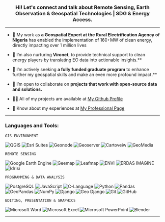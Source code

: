 <h3 align="center">Hi! Let's connect and talk about Remote Sensing, Earth Observation & Geospatial Technologies | SDG & Energy Access.</h3>


</p>

***

- 🤝 My work as **a Geospatial Expert at the Rural Electrification Agency of Nigeria** has enabled the implementation of 160+MW of clean energy, directly impacting over 1 million lives

- 🌱 I’m also nurturing **Vironet**, to provide technical support to clean energy players by translating EO data into actionable insights.**

- 🔭 I’m actively seeking **a fully funded graduate program** to enhance further my geospatial skills and make an even more profound impact.**

- 👯 I’m open to collaborate on **projects that work with open-source data and solutions.**

- 👨‍💻 All of my projects are available at [My Github Profile](https://github.com/martinsbuchi2)

- 📄 Know about my experiences at [My Professional Page](https://martinsbuchi2.github.io/)

***
<h3 align="left">Languages and Tools:</h3>

`GIS ENVIRONMENT`


![QGIS](https://img.shields.io/badge/qgis-%23150458.svg?style=for-the-badge&logo=qgis&logoColor=white)
![Esri Suites](https://img.shields.io/badge/esri-%23013243.svg?style=for-the-badge&logo=esri&logoColor=white)
![Geonode](https://img.shields.io/badge/GeoNode-%23F05033.svg?style=for-the-badge&logo=geonode&logoColor=white)
![Geoserver](https://img.shields.io/badge/GeoServer-3670A0?style=for-the-badge&logo=geoserver&logoColor=ffdd54)
![Cartoveiw](https://img.shields.io/badge/Carto-%23316192.svg?style=for-the-badge&logo=carto&logoColor=white)
![GeoMedia](https://img.shields.io/badge/geoMedia-%23150477.svg?style=for-the-badge&logo=geomedia&logoColor=white)

`REMOTE SENSING`


![Google Earth Engine](https://img.shields.io/badge/googleearthengine-%23555011.svg?style=for-the-badge&logo=googleearthengine&logoColor=white)
![Geemap](https://img.shields.io/badge/geemap-%23135011.svg?style=for-the-badge&logo=geemap&logoColor=white)
![Leafmap](https://img.shields.io/badge/leafmap-%23135011.svg?style=for-the-badge&logo=leafmap&logoColor=white)
![ENVI](https://img.shields.io/badge/envi-%23150458.svg?style=for-the-badge&logo=envi&logoColor=white)
![ERDAS IMAGINE](https://img.shields.io/badge/erdasimagine-%23F05033.svg?style=for-the-badge&logo=erdasimagine&logoColor=white)
![Idrisi](https://img.shields.io/badge/idrisi-3670A0?style=for-the-badge&logo=idrisi&logoColor=ffdd54)

`PROGRAMMING & DATA ANALYSIS`

![PostgreSQL](https://img.shields.io/badge/postgres-%23456392.svg?style=for-the-badge&logo=postgresql&logoColor=white)
![JavaScript](https://img.shields.io/badge/javascript-%23456392.svg?style=for-the-badge&logo=javascript&logoColor=white)
![C-Language](https://img.shields.io/badge/CLanguage-%23999192.svg?style=for-the-badge&logo=c&logoColor=white)
![Python](https://img.shields.io/badge/python-3666A0?style=for-the-badge&logo=python&logoColor=ffdd54)
![Pandas](https://img.shields.io/badge/pandas-%23150458.svg?style=for-the-badge&logo=pandas&logoColor=white)
![GeoPandas](https://img.shields.io/badge/geopandas-%23150458.svg?style=for-the-badge&logo=geopandas&logoColor=white)
![NumPy](https://img.shields.io/badge/numpy-%23013243.svg?style=for-the-badge&logo=numpy&logoColor=white)
![Django](https://img.shields.io/badge/django-%23150458.svg?style=for-the-badge&logo=django&logoColor=white)
![Geo Django](https://img.shields.io/badge/geodjango-%23150458.svg?style=for-the-badge&logo=geodjango&logoColor=white)
![Git](https://img.shields.io/badge/git-%23F05033.svg?style=for-the-badge&logo=git&logoColor=white)
![GitHub](https://img.shields.io/badge/github-%44541011.svg?style=for-the-badge&logo=github&logoColor=white)

`EDITING, PRESENTATION & GRAPHICS`

![Microsoft Word](https://img.shields.io/badge/Microsoft_Word-2B579A?style=for-the-badge&logo=microsoft-word&logoColor=white)
![Microsoft Excel](https://img.shields.io/badge/Microsoft_Excel-218946?style=for-the-badge&logo=microsoft-excel&logoColor=white)
![Microsoft PowerPoint](https://img.shields.io/badge/Microsoft_PowerPoint-217399?style=for-the-badge&logo=microsoft-powerpoint&logoColor=white)
![Blender](https://img.shields.io/badge/blender-%23F5792A.svg?style=for-the-badge&logo=blender&logoColor=white)

***
<!-- <p>&nbsp;<img align="center" src="https://github-readme-stats.vercel.app/api?username=martinsbuchi2&show_icons=true&locale=en" alt="martinsbuchi2" /></p> -->
